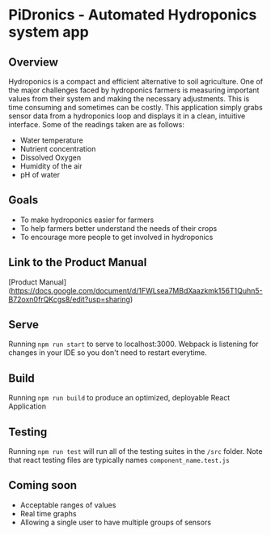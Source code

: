 # PiDronics - Automated Hydroponics system app

## Overview
Hydroponics is a compact and efficient alternative to soil agriculture. One of the major challenges faced by hydroponics farmers is measuring important values from their system and making the necessary adjustments. This is time consuming and sometimes can be costly. This application simply grabs sensor data from a hydroponics loop and displays it in a clean, intuitive interface. Some of the readings taken are as follows:
- Water temperature
- Nutrient concentration
- Dissolved Oxygen
- Humidity of the air
- pH of water

## Goals
- To make hydroponics easier for farmers
- To help farmers better understand the needs of their crops
- To encourage more people to get involved in hydroponics

## Link to the Product Manual
[Product Manual] (https://docs.google.com/document/d/1FWLsea7MBdXaazkmk156T1Quhn5-B72oxn0frQKcgs8/edit?usp=sharing)

## Serve

Running `npm run start` to serve to localhost:3000. Webpack is listening for changes in your IDE so you don't need to restart everytime.

## Build

Running `npm run build` to produce an optimized, deployable React Application

## Testing

Running `npm run test` will run all of the testing suites in the `/src` folder. Note that react testing files are typically names `component_name.test.js`

## Coming soon
- Acceptable ranges of values
- Real time graphs
- Allowing a single user to have multiple groups of sensors
